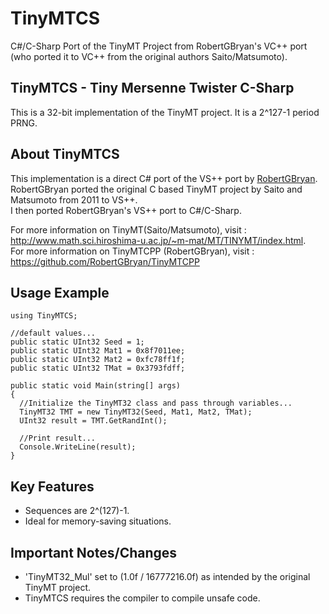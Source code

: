 # TinyMTCS
C#/C-Sharp Port of the TinyMT Project from RobertGBryan's VC++ port (who ported it to VC++ from the original authors Saito/Matsumoto).

## TinyMTCS - Tiny Mersenne Twister C-Sharp
This is a 32-bit implementation of the TinyMT project. It is a 2^127-1 period PRNG.

## About TinyMTCS
This implementation is a direct C# port of the VS++ port by <a href="https://github.com/RobertGBryan">RobertGBryan</a>. <br>
RobertGBryan ported the original C based TinyMT project by Saito and Matsumoto from 2011 to VS++. <br>
I then ported RobertGBryan's VS++ port to C#/C-Sharp. <br>

For more information on TinyMT(Saito/Matsumoto), visit : <br>
<a  href="http://www.math.sci.hiroshima-u.ac.jp/~m-mat/MT/TINYMT/index.html">http://www.math.sci.hiroshima-u.ac.jp/~m-mat/MT/TINYMT/index.html</a>. <br>
For more information on TinyMTCPP (RobertGBryan), visit : <br>
<a href="https://github.com/RobertGBryan/TinyMTCPP"> https://github.com/RobertGBryan/TinyMTCPP</a> <br>

## Usage Example
```
using TinyMTCS;

//default values...
public static UInt32 Seed = 1;
public static UInt32 Mat1 = 0x8f7011ee;
public static UInt32 Mat2 = 0xfc78ff1f;
public static UInt32 TMat = 0x3793fdff;

public static void Main(string[] args)
{  
  //Initialize the TinyMT32 class and pass through variables...
  TinyMT32 TMT = new TinyMT32(Seed, Mat1, Mat2, TMat);
  UInt32 result = TMT.GetRandInt();
  
  //Print result...
  Console.WriteLine(result);
}
```

## Key Features
- Sequences are 2^(127)-1.
- Ideal for memory-saving situations.

## Important Notes/Changes
- 'TinyMT32_Mul' set to (1.0f / 16777216.0f) as intended by the original TinyMT project.
- TinyMTCS requires the compiler to compile unsafe code.
